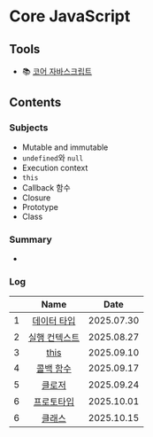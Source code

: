 # Core JavaScript

## Tools

- 📚 [코어 자바스크립트](https://product.kyobobook.co.kr/detail/S000001766397)

## Contents

### Subjects

- Mutable and immutable
- `undefined`와 `null`
- Execution context
- `this`
- Callback 함수
- Closure
- Prototype
- Class

### Summary

-

### Log

|     | Name |    Date    |
| :-: | :--: | :--------: |
|  1  | [데이터 타입](./01-data-type.md) | 2025.07.30 |
|  2  | [실행 컨텍스트](./02-execution-context.md) | 2025.08.27 |
|  3  | [this](./03-this.md) | 2025.09.10 |
|  4  | [콜백 함수](./04-callback.md) | 2025.09.17 |
|  5  | [클로저](./05-closure.md) | 2025.09.24 |
|  6  | [프로토타입](./06-prototype.md) | 2025.10.01 |
|  6  | [클래스](./07-class.md) | 2025.10.15 |

